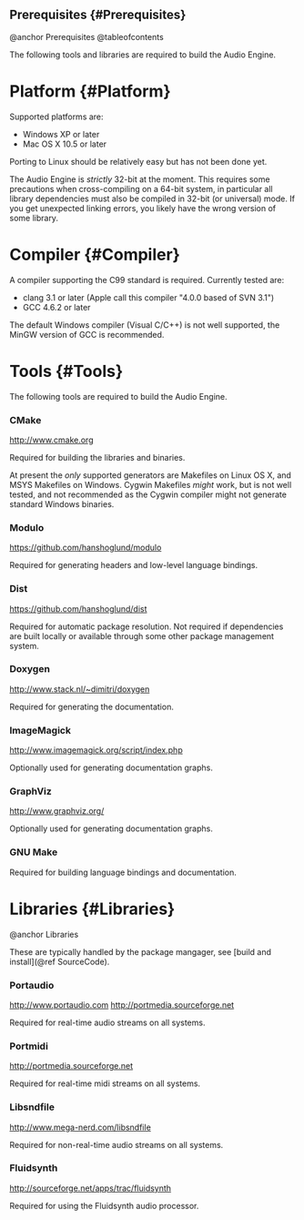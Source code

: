 
Prerequisites {#Prerequisites}
------------

@anchor Prerequisites
@tableofcontents
 
The following tools and libraries are required to build the Audio Engine.

# Platform {#Platform} 

Supported platforms are:

  * Windows XP or later
  * Mac OS X 10.5 or later

Porting to Linux should be relatively easy but has not been done yet.

The Audio Engine is *strictly* 32-bit at the moment. This requires some precautions when cross-compiling on a 64-bit
system, in particular all library dependencies must also be compiled in 32-bit (or universal) mode. If you get
unexpected linking errors, you likely have the wrong version of some library.

# Compiler {#Compiler}

A compiler supporting the C99 standard is required. Currently tested are:

  * clang 3.1   or later (Apple call this compiler "4.0.0 based of SVN 3.1")
  * GCC   4.6.2 or later
  
The default Windows compiler (Visual C/C++) is not well supported, the MinGW version of GCC is recommended.



# Tools {#Tools}

The following tools are required to build the Audio Engine.

### CMake

<http://www.cmake.org>

Required for building the libraries and binaries.

At present the *only* supported generators are Makefiles on Linux OS X, and MSYS Makefiles on
Windows. Cygwin Makefiles *might* work, but is not well tested, and not recommended as the Cygwin
compiler might not generate standard Windows binaries.

### Modulo

<https://github.com/hanshoglund/modulo>

Required for generating headers and low-level language bindings.

### Dist

<https://github.com/hanshoglund/dist>

Required for automatic package resolution. Not required if dependencies are built locally or available through some other package
management system.

### Doxygen

<http://www.stack.nl/~dimitri/doxygen>

Required for generating the documentation.

### ImageMagick

<http://www.imagemagick.org/script/index.php>

Optionally used for generating documentation graphs.

### GraphViz

<http://www.graphviz.org/>

Optionally used for generating documentation graphs.

### GNU Make

Required for building language bindings and documentation.



# Libraries {#Libraries}

@anchor Libraries

These are typically handled by the package mangager, see [build and install](@ref SourceCode).

### Portaudio

<http://www.portaudio.com>
<http://portmedia.sourceforge.net>

Required for real-time audio streams on all systems.

### Portmidi                                       

<http://portmedia.sourceforge.net>

Required for real-time midi streams on all systems.

### Libsndfile

<http://www.mega-nerd.com/libsndfile>

Required for non-real-time audio streams on all systems.

### Fluidsynth

<http://sourceforge.net/apps/trac/fluidsynth>

Required for using the Fluidsynth audio processor.


               